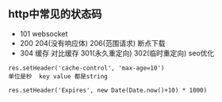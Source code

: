 ## http中常见的状态码
- 101 websocket
- 200  204(没有响应体)  206(范围请求) 断点下载
- 304 缓存  对比缓存   301(永久重定向)  302(临时重定向)  seo优化

```
res.setHeader('cache-control', 'max-age=10')
单位是秒  key value 都是string

res.setHeader('Expires', new Date(Date.now()+10) * 1000)

```
